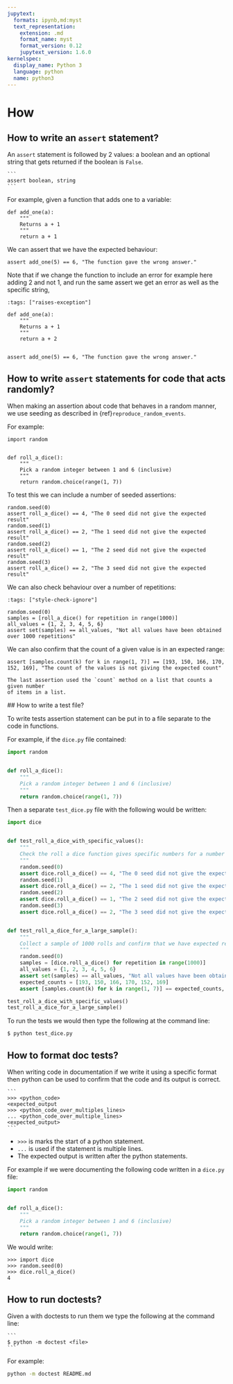 ```yaml
---
jupytext:
  formats: ipynb,md:myst
  text_representation:
    extension: .md
    format_name: myst
    format_version: 0.12
    jupytext_version: 1.6.0
kernelspec:
  display_name: Python 3
  language: python
  name: python3
---
```


# How

## How to write an `assert` statement?

An `assert` statement is followed by 2 values: a boolean and an optional
string that gets returned if the boolean is `False`.

````{tip}
```
assert boolean, string
```
````

For example, given a function that adds one to a variable:

```{code-cell} ipython3
def add_one(a):
    """
    Returns a + 1
    """
    return a + 1
```

We can assert that we have the expected behaviour:

```{code-cell} ipython3
assert add_one(5) == 6, "The function gave the wrong answer."
```

Note that if we change the function to include an error for example here adding
2 and not 1, and run the same assert
we get an error as well as the specific string,

```{code-cell} ipython3
:tags: ["raises-exception"]

def add_one(a):
    """
    Returns a + 1
    """
    return a + 2


assert add_one(5) == 6, "The function gave the wrong answer."
```

## How to write `assert` statements for code that acts randomly?

When making an assertion about code that behaves in a random manner, we use
seeding as described in {ref}`reproduce_random_events`.

For example:

```{code-cell} ipython3
import random


def roll_a_dice():
    """
    Pick a random integer between 1 and 6 (inclusive)
    """
    return random.choice(range(1, 7))
```

To test this we can include a number of seeded assertions:

```{code-cell} ipython3
random.seed(0)
assert roll_a_dice() == 4, "The 0 seed did not give the expected result"
random.seed(1)
assert roll_a_dice() == 2, "The 1 seed did not give the expected result"
random.seed(2)
assert roll_a_dice() == 1, "The 2 seed did not give the expected result"
random.seed(3)
assert roll_a_dice() == 2, "The 3 seed did not give the expected result"
```

We can also check behaviour over a number of repetitions:

```{code-cell} ipython3
:tags: ["style-check-ignore"]

random.seed(0)
samples = [roll_a_dice() for repetition in range(1000)]
all_values = {1, 2, 3, 4, 5, 6}
assert set(samples) == all_values, "Not all values have been obtained over 1000 repetitions"
```

We can also confirm that the count of a given value is in an expected range:

```{code-cell} ipython
assert [samples.count(k) for k in range(1, 7)] == [193, 150, 166, 170, 152, 169], "The count of the values is not giving the expected count"
```

```{tip}
The last assertion used the `count` method on a list that counts a given number
of items in a list.
```

## How to write a test file?

To write tests assertion statement can be put in to a file separate to the code
in functions.

For example, if the `dice.py` file contained:

```python
import random


def roll_a_dice():
    """
    Pick a random integer between 1 and 6 (inclusive)
    """
    return random.choice(range(1, 7))
```

Then a separate `test_dice.py` file with the following would be written:

```py
import dice


def test_roll_a_dice_with_specific_values():
    """
    Check the roll a dice function gives specific numbers for a number of seeds.
    """
    random.seed(0)
    assert dice.roll_a_dice() == 4, "The 0 seed did not give the expected result"
    random.seed(1)
    assert dice.roll_a_dice() == 2, "The 1 seed did not give the expected result"
    random.seed(2)
    assert dice.roll_a_dice() == 1, "The 2 seed did not give the expected result"
    random.seed(3)
    assert dice.roll_a_dice() == 2, "The 3 seed did not give the expected result"


def test_roll_a_dice_for_a_large_sample():
    """
    Collect a sample of 1000 rolls and confirm that we have expected results.
    """
    random.seed(0)
    samples = [dice.roll_a_dice() for repetition in range(1000)]
    all_values = {1, 2, 3, 4, 5, 6}
    assert set(samples) == all_values, "Not all values have been obtained over 1000 repetitions"
    expected_counts = [193, 150, 166, 170, 152, 169]
    assert [samples.count(k) for k in range(1, 7)] == expected_counts, "The count of the values is not giving the expected count"

test_roll_a_dice_with_specific_values()
test_roll_a_dice_for_a_large_sample()
```

To run the tests we would then type the following at the command line:

```bash
$ python test_dice.py
```

## How to format doc tests?

When writing code in documentation if we write it using a specific format then
python can be used to confirm that the code and its output is correct.

````{tip}
```
>>> <python_code>
<expected_output
>>> <python_code_over_multiples_lines>
... <python_code_over_multiple_lines>
<expected_output>
```
````

- `>>>` is marks the start of a python statement.
- `...` is used if the statement is multiple lines.
- The expected output is written after the python statements.

For example if we were documenting the following code written in a `dice.py`
file:

```python
import random


def roll_a_dice():
    """
    Pick a random integer between 1 and 6 (inclusive)
    """
    return random.choice(range(1, 7))
```

We would write:

```
>>> import dice
>>> random.seed(0)
>>> dice.roll_a_dice()
4

```

## How to run doctests?

Given a <file> with doctests to run them we type the following at the
command line:

````{tip}
```
$ python -m doctest <file>
```
````

For example:

```bash
python -m doctest README.md
```
